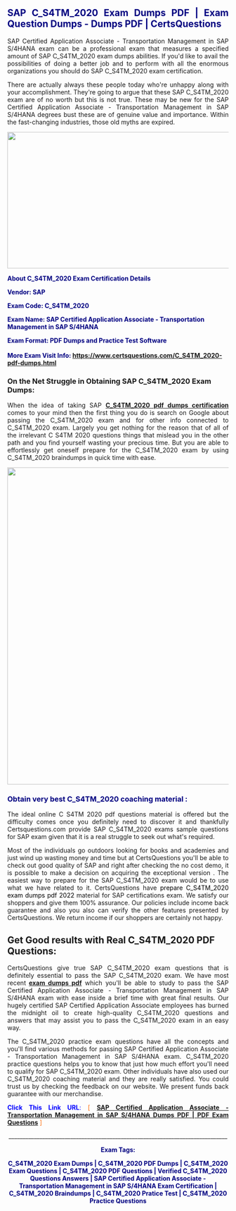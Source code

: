 <h2 style="text-align: justify;"><span style="color: #000080;">SAP C_S4TM_2020 Exam Dumps PDF | Exam Question Dumps - Dumps PDF | CertsQuestions</span></h2>
<p style="text-align: justify;">SAP Certified Application Associate - Transportation Management in SAP S/4HANA exam can be a professional exam that measures a specified amount of SAP  C_S4TM_2020 exam dumps abilities. If you'd like to avail the possibilities of doing a better job and to perform with all the enormous organizations you should do SAP C_S4TM_2020 exam certification.</p>
<p style="text-align: justify;">There are actually always these people today who're unhappy along with your accomplishment. They're going to argue that these SAP  C_S4TM_2020 exam are of no worth but this is not true. These may be new for the SAP Certified Application Associate - Transportation Management in SAP S/4HANA degrees bust these are of genuine value and importance. Within the fast-changing industries, those old myths are expired.</p>
<p><img style="display: block; margin-left: auto; margin-right: auto;" src="https://i.imgur.com/eaP4ae9.png" width="840" height="310" /></p>
<p><span style="color: #000080;"><strong>About C_S4TM_2020 Exam Certification Details</strong></span></p>
<p><span style="color: #000080;"><strong>Vendor: SAP<br /></strong></span></p>
<p><span style="color: #000080;"><strong>Exam Code: C_S4TM_2020</strong></span></p>
<p><span style="color: #000080;"><strong>Exam Name: SAP Certified Application Associate - Transportation Management in SAP S/4HANA</strong></span></p>
<p><span style="color: #000080;"><strong>Exam Format: PDF Dumps and Practice Test Software<br /><br />More Exam Visit Info: <span style="color: #ff6600;"><a href="https://www.certsquestions.com/C_S4TM_2020-pdf-dumps.html">https://www.certsquestions.com/C_S4TM_2020-pdf-dumps.html</a></span></strong></span></p>
<h3>On the Net Struggle in Obtaining SAP C_S4TM_2020 Exam Dumps:</h3>
<p style="text-align: justify;">When the idea of taking SAP <a href="https://www.certsquestions.com/C_S4TM_2020-pdf-dumps.html"><strong> C_S4TM_2020 pdf dumps certification</strong></a> comes to your mind then the first thing you do is search on Google about passing the C_S4TM_2020 exam and for other info connected to C_S4TM_2020 exam. Largely you get nothing for the reason that of all of the irrelevant C S4TM 2020 questions things that mislead you in the other path and you find yourself wasting your precious time. But you are able to effortlessly get oneself prepare for the C_S4TM_2020 exam by using C_S4TM_2020 braindumps in quick time with ease.</p>
<p><a href="https://www.certsquestions.com/C_S4TM_2020-pdf-dumps.html"><img style="display: block; margin-left: auto; margin-right: auto;" src="https://i.imgur.com/pxhoKQ2.png" width="720" /></a></p>
<h3><span style="color: #000080;">Obtain very best  C_S4TM_2020 coaching material :</span></h3>
<p style="text-align: justify;">The ideal online C S4TM 2020 pdf questions material is offered but the difficulty comes once you definitely need to discover it and thankfully Certsquestions.com provide SAP C_S4TM_2020 exams sample questions for SAP  exam given that it is a real struggle to seek out what's required.</p>
<p style="text-align: justify;">Most of the individuals go outdoors looking for books and academies and just wind up wasting money and time but at CertsQuestions you'll be able to check out good quality of SAP  and right after checking the no cost demo, it is possible to make a decision on acquiring the exceptional version . The easiest way to prepare for the SAP C_S4TM_2020 exam would be to use what we have related to it. CertsQuestions have <span style="color: #000000;">prepare C_S4TM_2020 exam dumps pdf 2022</span> material for SAP certifications exam. We satisfy our shoppers and give them 100% assurance. Our policies include income back guarantee and also you also can verify the other features presented by CertsQuestions. We return income if our shoppers are certainly not happy.</p>
<h2>Get Good results with Real C_S4TM_2020 PDF Questions:</h2>
<p style="text-align: justify;">CertsQuestions give true SAP C_S4TM_2020 exam questions that is definitely essential to pass the SAP  C_S4TM_2020 exam. We have most recent<strong>&nbsp;<a href="https://www.certsquestions.com/">exam dumps pdf</a></strong>&nbsp;which you'll be able to study to pass the SAP Certified Application Associate - Transportation Management in SAP S/4HANA exam with ease inside a brief time with great final results. Our hugely certified SAP Certified Application Associate employees has burned the midnight oil to create high-quality C_S4TM_2020 questions and answers that may assist you to pass the C_S4TM_2020 exam in an easy way.</p>
<p style="text-align: justify;">The C_S4TM_2020 practice exam questions have all the concepts and you'll find various methods for passing SAP Certified Application Associate - Transportation Management in SAP S/4HANA exam. C_S4TM_2020 practice questions helps you to know that just how much effort you'll need to qualify for SAP  C_S4TM_2020 exam. Other individuals have also used our C_S4TM_2020 coaching material and they are really satisfied. You could trust us by checking the feedback on our website. We present funds back guarantee with our merchandise.</p>
<p style="text-align: justify;"><span style="color: #0000ff;"><strong>Click This Link URL</strong>:</span> <span style="color: #ff6600;">[ <strong><a href="https://www.certsquestions.com/sap-certified-application-associate-certification.html">SAP Certified Application Associate - Transportation Management in SAP S/4HANA Dumps PDF | PDF Exam Questions</a></strong> ]</span></p>
<p style="text-align: center;">______________________________________________________________________________</p>
<p style="text-align: center;"><span style="color: #000080;"><strong>Exam Tags:</strong></span></p>
<p style="text-align: center;"><span style="color: #000080;"><strong>C_S4TM_2020 Exam Dumps | C_S4TM_2020 PDF Dumps | C_S4TM_2020 Exam Questions | C_S4TM_2020 PDF Questions | Verified C_S4TM_2020 Questions Answers | SAP Certified Application Associate - Transportation Management in SAP S/4HANA Exam Certification | C_S4TM_2020 Braindumps | C_S4TM_2020 Pratice Test | C_S4TM_2020 Practice Questions</strong></span></p>
